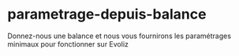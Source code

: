# parametrage-depuis-balance
Donnez-nous une balance et nous vous fournirons les paramétrages minimaux pour fonctionner sur Evoliz
